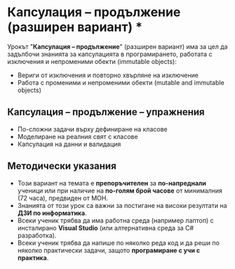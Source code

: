 # Капсулация – продължение (разширен вариант) *

Урокът "**Капсулация – продължение**" (разширен вариант) има за цел да задълбочи знанията за капсулацията в програмирането, работата с изключения и непроменими обекти (immutable objects):
 - Вериги от изключения и повторно хвърляне на изключение
 - Работа с променими и непроменими обекти (mutable and immutable objects)

## Капсулация – продължение – упражнения
  - По-сложни задачи върху дефиниране на класове
  - Моделиране на реалния свят с класове
  - Капсулация на данни и валидация

## Методически указания
  - Този вариант на темата е **препоръчителен** за **по-напреднали** ученици или при наличие на **по-голям брой часове** от минималния (72 часа), предвиден от МОН.
  - Знанията от този урок са важни за постигане на високи резултати на **ДЗИ по информатика**.
  - Всеки ученик трябва да има работна среда (например лаптоп) с инсталирано **Visual Studio** (или алтернативна среда за C# разработка).
  - Всеки ученик трябва да напише по няколко реда код и да реши по няколко практически задачи, защото **програмиране с учи с практика**.
